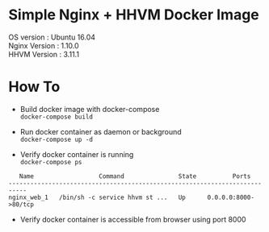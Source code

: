 # Simple Nginx + HHVM Docker Image 
OS version : Ubuntu 16.04 <br />
Nginx Version : 1.10.0 <br />
HHVM Version : 3.11.1 <br />

# How To
* Build docker image with docker-compose <br />
`docker-compose build`

* Run docker container as daemon or background <br />
`docker-compose up -d`

* Verify docker container is running <br />
`docker-compose ps` <br />
```
   Name                  Command               State          Ports         
---------------------------------------------------------------------------
nginx_web_1   /bin/sh -c service hhvm st ...   Up      0.0.0.0:8000->80/tcp 
```

* Verify docker container is accessible from browser using port 8000
